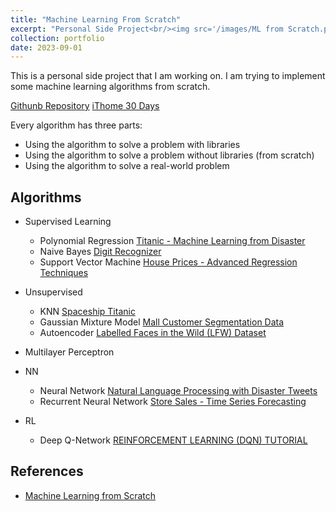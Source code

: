 ```yaml
---
title: "Machine Learning From Scratch"
excerpt: "Personal Side Project<br/><img src='/images/ML from Scratch.png'>"
collection: portfolio
date: 2023-09-01
---
```


This is a personal side project that I am working on. I am trying to implement some machine learning algorithms from scratch. 

[Githunb Repository](https://github.com/jacksonchen1998/ML-from-scratch)
[iThome 30 Days](https://ithelp.ithome.com.tw/users/20152821/ironman/6152)

Every algorithm has three parts:
- Using the algorithm to solve a problem with libraries
- Using the algorithm to solve a problem without libraries (from scratch)
- Using the algorithm to solve a real-world problem

## Algorithms

- Supervised Learning
    - Polynomial Regression [Titanic - Machine Learning from Disaster](https://www.kaggle.com/competitions/titanic/overview)
    - Naive Bayes [Digit Recognizer](https://www.kaggle.com/competitions/digit-recognizer/overview)
    - Support Vector Machine [House Prices - Advanced Regression Techniques](https://www.kaggle.com/competitions/house-prices-advanced-regression-techniques/overview)

- Unsupervised
    - KNN [Spaceship Titanic](https://www.kaggle.com/competitions/spaceship-titanic/overview)
    - Gaussian Mixture Model [Mall Customer Segmentation Data](https://www.kaggle.com/datasets/vjchoudhary7/customer-segmentation-tutorial-in-python)
    - Autoencoder [Labelled Faces in the Wild (LFW) Dataset](https://www.kaggle.com/datasets/jessicali9530/lfw-dataset)

- Multilayer Perceptron

- NN
    - Neural Network [Natural Language Processing with Disaster Tweets](https://www.kaggle.com/competitions/nlp-getting-started/overview)
    - Recurrent Neural Network [Store Sales - Time Series Forecasting](https://www.kaggle.com/competitions/store-sales-time-series-forecasting/overview)

- RL
    - Deep Q-Network [REINFORCEMENT LEARNING (DQN) TUTORIAL](https://pytorch.org/tutorials/intermediate/reinforcement_q_learning.html)

## References

- [Machine Learning from Scratch](https://github.com/eriklindernoren/ML-From-Scratch)